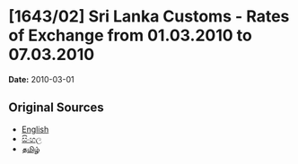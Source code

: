 # [1643/02] Sri Lanka Customs - Rates of Exchange from 01.03.2010 to 07.03.2010

**Date:** 2010-03-01

## Original Sources

- [English](https://documents.gov.lk/view/extra-gazettes/2010/3/1643-02_E.pdf)
- [සිංහල](https://documents.gov.lk/view/extra-gazettes/2010/3/1643-02_S.pdf)
- [தமிழ்](https://documents.gov.lk/view/extra-gazettes/2010/3/1643-02_T.pdf)
